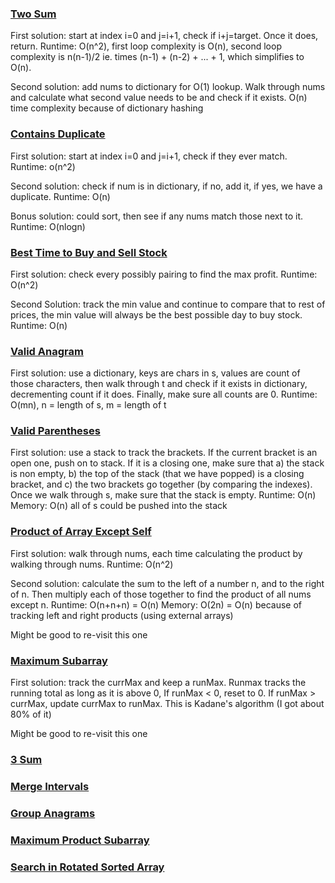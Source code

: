 ### [Two Sum](https://leetcode.com/problems/two-sum/)
First solution: start at index i=0 and j=i+1, check if i+j=target. Once it does, return. Runtime: O(n^2), first loop complexity is O(n), second loop complexity is n(n-1)/2 ie. times (n-1) + (n-2) + ... + 1, which simplifies to O(n).

Second solution: add nums to dictionary for O(1) lookup. Walk through nums and calculate what second value needs to be and check if it exists. O(n) time complexity because of dictionary hashing

### [Contains Duplicate](https://leetcode.com/problems/contains-duplicate/)
First solution: start at index i=0 and j=i+1, check if they ever match. Runtime: o(n^2)

Second solution: check if num is in dictionary, if no, add it, if yes, we have a duplicate. Runtime: O(n)

Bonus solution: could sort, then see if any nums match those next to it. Runtime: O(nlogn)

### [Best Time to Buy and Sell Stock](https://leetcode.com/problems/best-time-to-buy-and-sell-stock/submissions/)
First solution: check every possibly pairing to find the max profit. Runtime: O(n^2)

Second Solution: track the min value and continue to compare that to rest of prices, the min value will always be the best possible day to buy stock. Runtime: O(n)

### [Valid Anagram](https://leetcode.com/problems/valid-anagram/)
First solution: use a dictionary, keys are chars in s, values are count of those characters, then walk through t and check if it exists in dictionary, decrementing count if it does. Finally, make sure all counts are 0. Runtime: O(mn), n = length of s, m = length of t

### [Valid Parentheses](https://leetcode.com/problems/valid-parentheses/submissions/)
First solution: use a stack to track the brackets. If the current bracket is an open one, push on to stack. If it is a closing one, make sure that a) the stack is non empty, b) the top of the stack (that we have popped) is a closing bracket, and c) the two brackets go together (by comparing the indexes). Once we walk through s, make sure that the stack is empty. Runtime: O(n) Memory: O(n) all of s could be pushed into the stack

### [Product of Array Except Self](https://leetcode.com/problems/product-of-array-except-self/submissions/)
First solution: walk through nums, each time calculating the product by walking through nums. Runtime: O(n^2)

Second solution: calculate the sum to the left of a number n, and to the right of n. Then multiply each of those together to find the product of all nums except n. Runtime: O(n+n+n) = O(n) Memory: O(2n) = O(n) because of tracking left and right products (using external arrays)

Might be good to re-visit this one

### [Maximum Subarray](https://leetcode.com/problems/maximum-subarray/submissions/)
First solution: track the currMax and keep a runMax. Runmax tracks the running total as long as it is above 0, If runMax < 0, reset to 0. If runMax > currMax, update currMax to runMax. This is Kadane's algorithm (I got about 80% of it)

Might be good to re-visit this one

### [3 Sum]()
### [Merge Intervals]()
### [Group Anagrams]()
### [Maximum Product Subarray]()
### [Search in Rotated Sorted Array]()